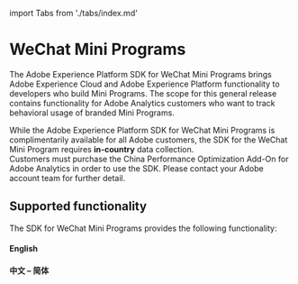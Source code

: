import Tabs from './tabs/index.md'

# WeChat Mini Programs

The Adobe Experience Platform SDK for WeChat Mini Programs brings Adobe Experience Cloud and Adobe Experience Platform functionality to developers who build Mini Programs. The scope for this general release contains functionality for Adobe Analytics customers who want to track behavioral usage of branded Mini Programs.

<InlineAlert variant="info" slots="text"/>

While the Adobe Experience Platform SDK for WeChat Mini Programs is complimentarily available for all Adobe customers, the SDK for the WeChat Mini Program requires **in-country** data collection. <BR/>Customers must purchase the China Performance Optimization Add-On for Adobe Analytics in order to use the SDK. Please contact your Adobe account team for further detail.

## Supported functionality

The SDK for WeChat Mini Programs provides the following functionality:

<TabsBlock orientation="horizontal" slots="heading, content" repeat="2"/>

#### English

<Tabs query="language=english"/>

#### 中文 – 简体

<Tabs query="language=chinese"/>
